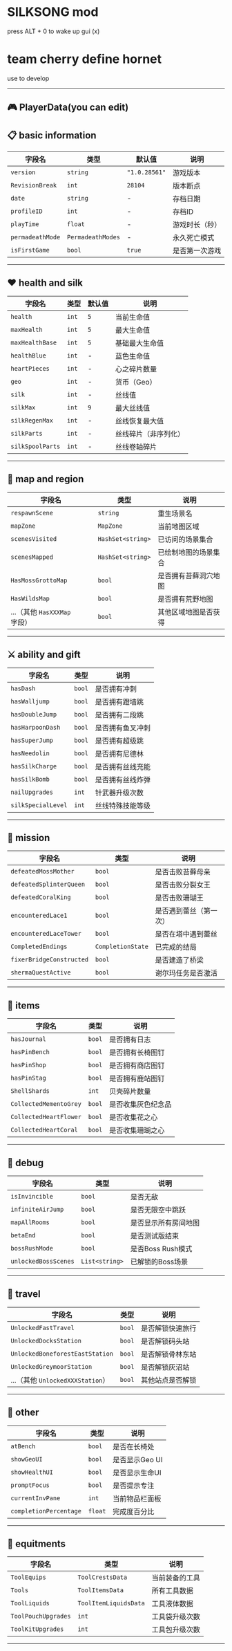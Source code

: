 # SILKSONG mod
press ALT + 0 to wake up gui (x)

# team cherry define hornet
use to develop

---

## 🎮 PlayerData(you can edit)

## 📋 basic information

| 字段名 | 类型 | 默认值 | 说明 |
|--------|------|--------|------|
| `version` | `string` | `"1.0.28561"` | 游戏版本 |
| `RevisionBreak` | `int` | `28104` | 版本断点 |
| `date` | `string` | - | 存档日期 |
| `profileID` | `int` | - | 存档ID |
| `playTime` | `float` | - | 游戏时长（秒） |
| `permadeathMode` | `PermadeathModes` | - | 永久死亡模式 |
| `isFirstGame` | `bool` | `true` | 是否第一次游戏 |

---

## ❤️ health and silk

| 字段名 | 类型 | 默认值 | 说明 |
|--------|------|--------|------|
| `health` | `int` | `5` | 当前生命值 |
| `maxHealth` | `int` | `5` | 最大生命值 |
| `maxHealthBase` | `int` | `5` | 基础最大生命值 |
| `healthBlue` | `int` | - | 蓝色生命值 |
| `heartPieces` | `int` | - | 心之碎片数量 |
| `geo` | `int` | - | 货币（Geo） |
| `silk` | `int` | - | 丝线值 |
| `silkMax` | `int` | `9` | 最大丝线值 |
| `silkRegenMax` | `int` | - | 丝线恢复最大值 |
| `silkParts` | `int` | - | 丝线碎片（非序列化） |
| `silkSpoolParts` | `int` | - | 丝线卷轴碎片 |

---

## 🧭 map and region

| 字段名 | 类型 | 说明 |
|--------|------|------|
| `respawnScene` | `string` | 重生场景名 |
| `mapZone` | `MapZone` | 当前地图区域 |
| `scenesVisited` | `HashSet<string>` | 已访问的场景集合 |
| `scenesMapped` | `HashSet<string>` | 已绘制地图的场景集合 |
| `HasMossGrottoMap` | `bool` | 是否拥有苔藓洞穴地图 |
| `HasWildsMap` | `bool` | 是否拥有荒野地图 |
| ...（其他 `HasXXXMap` 字段） | `bool` | 其他区域地图是否获得 |

---

## ⚔️ ability and gift

| 字段名 | 类型 | 说明 |
|--------|------|------|
| `hasDash` | `bool` | 是否拥有冲刺 |
| `hasWalljump` | `bool` | 是否拥有蹬墙跳 |
| `hasDoubleJump` | `bool` | 是否拥有二段跳 |
| `hasHarpoonDash` | `bool` | 是否拥有鱼叉冲刺 |
| `hasSuperJump` | `bool` | 是否拥有超级跳 |
| `hasNeedolin` | `bool` | 是否拥有尼德林 |
| `hasSilkCharge` | `bool` | 是否拥有丝线充能 |
| `hasSilkBomb` | `bool` | 是否拥有丝线炸弹 |
| `nailUpgrades` | `int` | 针武器升级次数 |
| `silkSpecialLevel` | `int` | 丝线特殊技能等级 |

---

## 🧩 mission

| 字段名 | 类型 | 说明 |
|--------|------|------|
| `defeatedMossMother` | `bool` | 是否击败苔藓母亲 |
| `defeatedSplinterQueen` | `bool` | 是否击败分裂女王 |
| `defeatedCoralKing` | `bool` | 是否击败珊瑚王 |
| `encounteredLace1` | `bool` | 是否遇到蕾丝（第一次） |
| `encounteredLaceTower` | `bool` | 是否在塔中遇到蕾丝 |
| `CompletedEndings` | `CompletionState` | 已完成的结局 |
| `fixerBridgeConstructed` | `bool` | 是否建造了桥梁 |
| `shermaQuestActive` | `bool` | 谢尔玛任务是否激活 |

---

## 🧰 items 

| 字段名 | 类型 | 说明 |
|--------|------|------|
| `hasJournal` | `bool` | 是否拥有日志 |
| `hasPinBench` | `bool` | 是否拥有长椅图钉 |
| `hasPinShop` | `bool` | 是否拥有商店图钉 |
| `hasPinStag` | `bool` | 是否拥有鹿站图钉 |
| `ShellShards` | `int` | 贝壳碎片数量 |
| `CollectedMementoGrey` | `bool` | 是否收集灰色纪念品 |
| `CollectedHeartFlower` | `bool` | 是否收集花之心 |
| `CollectedHeartCoral` | `bool` | 是否收集珊瑚之心 |

---

## 🧪 debug

| 字段名 | 类型 | 说明 |
|--------|------|------|
| `isInvincible` | `bool` | 是否无敌 |
| `infiniteAirJump` | `bool` | 是否无限空中跳跃 |
| `mapAllRooms` | `bool` | 是否显示所有房间地图 |
| `betaEnd` | `bool` | 是否测试版结束 |
| `bossRushMode` | `bool` | 是否Boss Rush模式 |
| `unlockedBossScenes` | `List<string>` | 已解锁的Boss场景 |

---

## 🧭 travel

| 字段名 | 类型 | 说明 |
|--------|------|------|
| `UnlockedFastTravel` | `bool` | 是否解锁快速旅行 |
| `UnlockedDocksStation` | `bool` | 是否解锁码头站 |
| `UnlockedBoneforestEastStation` | `bool` | 是否解锁骨林东站 |
| `UnlockedGreymoorStation` | `bool` | 是否解锁灰沼站 |
| ...（其他 `UnlockedXXXStation`） | `bool` | 其他站点是否解锁 |

---

## 🧩 other

| 字段名 | 类型 | 说明 |
|--------|------|------|
| `atBench` | `bool` | 是否在长椅处 |
| `showGeoUI` | `bool` | 是否显示Geo UI |
| `showHealthUI` | `bool` | 是否显示生命UI |
| `promptFocus` | `bool` | 是否提示专注 |
| `currentInvPane` | `int` | 当前物品栏面板 |
| `completionPercentage` | `float` | 完成度百分比 |

---

## 🧰 equitments

| 字段名 | 类型 | 说明 |
|--------|------|------|
| `ToolEquips` | `ToolCrestsData` | 当前装备的工具 |
| `Tools` | `ToolItemsData` | 所有工具数据 |
| `ToolLiquids` | `ToolItemLiquidsData` | 工具液体数据 |
| `ToolPouchUpgrades` | `int` | 工具袋升级次数 |
| `ToolKitUpgrades` | `int` | 工具包升级次数 |

---

